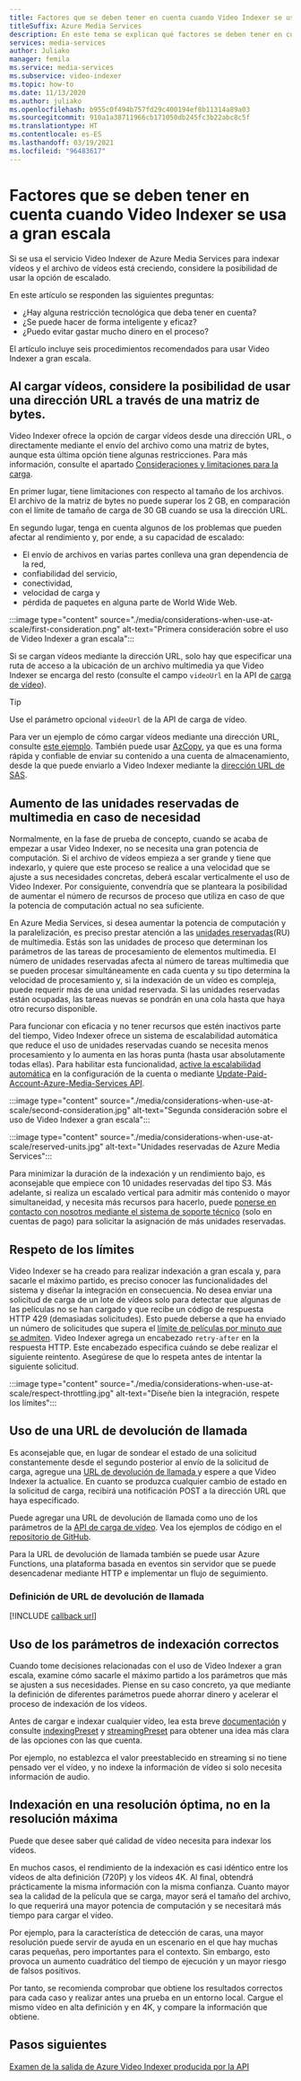 ```yaml
---
title: Factores que se deben tener en cuenta cuando Video Indexer se usa a gran escala (Azure)
titleSuffix: Azure Media Services
description: En este tema se explican qué factores se deben tener en cuenta cuando Video Indexer se usa a gran escala.
services: media-services
author: Juliako
manager: femila
ms.service: media-services
ms.subservice: video-indexer
ms.topic: how-to
ms.date: 11/13/2020
ms.author: juliako
ms.openlocfilehash: b955c0f494b757fd29c400194ef8b11314a89a03
ms.sourcegitcommit: 910a1a38711966cb171050db245fc3b22abc8c5f
ms.translationtype: HT
ms.contentlocale: es-ES
ms.lasthandoff: 03/19/2021
ms.locfileid: "96483617"
---
```

# <a name="things-to-consider-when-using-video-indexer-at-scale"></a>Factores que se deben tener en cuenta cuando Video Indexer se usa a gran escala

Si se usa el servicio Video Indexer de Azure Media Services para indexar vídeos y el archivo de vídeos está creciendo, considere la posibilidad de usar la opción de escalado. 

En este artículo se responden las siguientes preguntas:

* ¿Hay alguna restricción tecnológica que deba tener en cuenta?
* ¿Se puede hacer de forma inteligente y eficaz?
* ¿Puedo evitar gastar mucho dinero en el proceso?

El artículo incluye seis procedimientos recomendados para usar Video Indexer a gran escala.

## <a name="when-uploading-videos-consider-using-a-url-over-byte-array"></a>Al cargar vídeos, considere la posibilidad de usar una dirección URL a través de una matriz de bytes.

Video Indexer ofrece la opción de cargar vídeos desde una dirección URL, o directamente mediante el envío del archivo como una matriz de bytes, aunque esta última opción tiene algunas restricciones. Para más información, consulte el apartado [Consideraciones y limitaciones para la carga](upload-index-videos.md#uploading-considerations-and-limitations).

En primer lugar, tiene limitaciones con respecto al tamaño de los archivos. El archivo de la matriz de bytes no puede superar los 2 GB, en comparación con el límite de tamaño de carga de 30 GB cuando se usa la dirección URL.

En segundo lugar, tenga en cuenta algunos de los problemas que pueden afectar al rendimiento y, por ende, a su capacidad de escalado:

* El envío de archivos en varias partes conlleva una gran dependencia de la red, 
* confiabilidad del servicio, 
* conectividad, 
* velocidad de carga y 
* pérdida de paquetes en alguna parte de World Wide Web.

:::image type="content" source="./media/considerations-when-use-at-scale/first-consideration.png" alt-text="Primera consideración sobre el uso de Video Indexer a gran escala":::

Si se cargan vídeos mediante la dirección URL, solo hay que especificar una ruta de acceso a la ubicación de un archivo multimedia ya que Video Indexer se encarga del resto (consulte el campo `videoUrl` en la API de [carga de vídeo](https://api-portal.videoindexer.ai/docs/services/Operations/operations/Upload-Video?&pattern=upload)).

> [!TIP]
> Use el parámetro opcional `videoUrl` de la API de carga de vídeo.

Para ver un ejemplo de cómo cargar vídeos mediante una dirección URL, consulte [este ejemplo](upload-index-videos.md#code-sample). También puede usar [AzCopy](../../storage/common/storage-use-azcopy-v10.md), ya que es una forma rápida y confiable de enviar su contenido a una cuenta de almacenamiento, desde la que puede enviarlo a Video Indexer mediante la [dirección URL de SAS](../../storage/common/storage-sas-overview.md).

## <a name="increase-media-reserved-units-if-needed"></a>Aumento de las unidades reservadas de multimedia en caso de necesidad

Normalmente, en la fase de prueba de concepto, cuando se acaba de empezar a usar Video Indexer, no se necesita una gran potencia de computación. Si el archivo de vídeos empieza a ser grande y tiene que indexarlo, y quiere que este proceso se realice a una velocidad que se ajuste a sus necesidades concretas, deberá escalar verticalmente el uso de Video Indexer. Por consiguiente, convendría que se planteara la posibilidad de aumentar el número de recursos de proceso que utiliza en caso de que la potencia de computación actual no sea suficiente.

En Azure Media Services, si desea aumentar la potencia de computación y la paralelización, es preciso prestar atención a las [unidades reservadas](../latest/concept-media-reserved-units.md)(RU) de multimedia. Estás son las unidades de proceso que determinan los parámetros de las tareas de procesamiento de elementos multimedia. El número de unidades reservadas afecta al número de tareas multimedia que se pueden procesar simultáneamente en cada cuenta y su tipo determina la velocidad de procesamiento y, si la indexación de un vídeo es compleja, puede requerir más de una unidad reservada. Si las unidades reservadas están ocupadas, las tareas nuevas se pondrán en una cola hasta que haya otro recurso disponible.

Para funcionar con eficacia y no tener recursos que estén inactivos parte del tiempo, Video Indexer ofrece un sistema de escalabilidad automática que reduce el uso de unidades reservadas cuando se necesita menos procesamiento y lo aumenta en las horas punta (hasta usar absolutamente todas ellas). Para habilitar esta funcionalidad, [active la escalabilidad automática](manage-account-connected-to-azure.md#autoscale-reserved-units) en la configuración de la cuenta o mediante [Update-Paid-Account-Azure-Media-Services API](https://api-portal.videoindexer.ai/docs/services/Operations/operations/Update-Paid-Account-Azure-Media-Services?&pattern=update).

:::image type="content" source="./media/considerations-when-use-at-scale/second-consideration.jpg" alt-text="Segunda consideración sobre el uso de Video Indexer a gran escala":::

:::image type="content" source="./media/considerations-when-use-at-scale/reserved-units.jpg" alt-text="Unidades reservadas de Azure Media Services":::

Para minimizar la duración de la indexación y un rendimiento bajo, es aconsejable que empiece con 10 unidades reservadas del tipo S3. Más adelante, si realiza un escalado vertical para admitir más contenido o mayor simultaneidad, y necesita más recursos para hacerlo, puede [ponerse en contacto con nosotros mediante el sistema de soporte técnico](https://ms.portal.azure.com/#blade/Microsoft_Azure_Support/HelpAndSupportBlade/newsupportrequest) (solo en cuentas de pago) para solicitar la asignación de más unidades reservadas.

## <a name="respect-throttling"></a>Respeto de los límites

Video Indexer se ha creado para realizar indexación a gran escala y, para sacarle el máximo partido, es preciso conocer las funcionalidades del sistema y diseñar la integración en consecuencia. No desea enviar una solicitud de carga de un lote de vídeos solo para detectar que algunas de las películas no se han cargado y que recibe un código de respuesta HTTP 429 (demasiadas solicitudes). Esto puede deberse a que ha enviado un número de solicitudes que supera el [límite de películas por minuto que se admiten](upload-index-videos.md#uploading-considerations-and-limitations). Video Indexer agrega un encabezado `retry-after` en la respuesta HTTP. Este encabezado especifica cuándo se debe realizar el siguiente reintento. Asegúrese de que lo respeta antes de intentar la siguiente solicitud.

:::image type="content" source="./media/considerations-when-use-at-scale/respect-throttling.jpg" alt-text="Diseñe bien la integración, respete los límites":::

## <a name="use-callback-url"></a>Uso de una URL de devolución de llamada

Es aconsejable que, en lugar de sondear el estado de una solicitud constantemente desde el segundo posterior al envío de la solicitud de carga, agregue una [URL de devolución de llamada ](upload-index-videos.md#callbackurl) y espere a que Video Indexer la actualice. En cuanto se produzca cualquier cambio de estado en la solicitud de carga, recibirá una notificación POST a la dirección URL que haya especificado.

Puede agregar una URL de devolución de llamada como uno de los parámetros de la [API de carga de vídeo](https://api-portal.videoindexer.ai/docs/services/Operations/operations/Upload-Video?&pattern=upload). Vea los ejemplos de código en el [repositorio de GitHub](https://github.com/Azure-Samples/media-services-video-indexer/tree/master/). 

Para la URL de devolución de llamada también se puede usar Azure Functions, una plataforma basada en eventos sin servidor que se puede desencadenar mediante HTTP e implementar un flujo de seguimiento.

### <a name="callback-url-definition"></a>Definición de URL de devolución de llamada

[!INCLUDE [callback url](./includes/callback-url.md)]

## <a name="use-the-right-indexing-parameters-for-you"></a>Uso de los parámetros de indexación correctos

Cuando tome decisiones relacionadas con el uso de Video Indexer a gran escala, examine cómo sacarle el máximo partido a los parámetros que más se ajusten a sus necesidades. Piense en su caso concreto, ya que mediante la definición de diferentes parámetros puede ahorrar dinero y acelerar el proceso de indexación de los vídeos.

Antes de cargar e indexar cualquier vídeo, lea esta breve [documentación](upload-index-videos.md) y consulte [indexingPreset](upload-index-videos.md#indexingpreset) y [streamingPreset](upload-index-videos.md#streamingpreset) para obtener una idea más clara de las opciones con las que cuenta.

Por ejemplo, no establezca el valor preestablecido en streaming si no tiene pensado ver el vídeo, y no indexe la información de vídeo si solo necesita información de audio.

## <a name="index-in-optimal-resolution-not-highest-resolution"></a>Indexación en una resolución óptima, no en la resolución máxima

Puede que desee saber qué calidad de vídeo necesita para indexar los vídeos. 

En muchos casos, el rendimiento de la indexación es casi idéntico entre los vídeos de alta definición (720P) y los vídeos 4K. Al final, obtendrá prácticamente la misma información con la misma confianza. Cuanto mayor sea la calidad de la película que se carga, mayor será el tamaño del archivo, lo que requerirá una mayor potencia de computación y se necesitará más tiempo para cargar el vídeo.

Por ejemplo, para la característica de detección de caras, una mayor resolución puede servir de ayuda en un escenario en el que hay muchas caras pequeñas, pero importantes para el contexto. Sin embargo, esto provoca un aumento cuadrático del tiempo de ejecución y un mayor riesgo de falsos positivos.

Por tanto, se recomienda comprobar que obtiene los resultados correctos para cada caso y realizar antes una prueba en un entorno local. Cargue el mismo vídeo en alta definición y en 4K, y compare la información que obtiene.

## <a name="next-steps"></a>Pasos siguientes

[Examen de la salida de Azure Video Indexer producida por la API](video-indexer-output-json-v2.md)